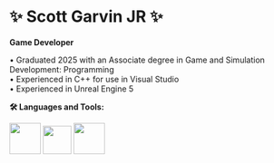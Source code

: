 # ✨ Scott Garvin JR ✨

**Game Developer**

• Graduated 2025 with an Associate degree in Game and Simulation Development: Programming  
• Experienced in C++ for use in Visual Studio  
• Experienced in Unreal Engine 5  

**🛠️ Languages and Tools:**


<img src="https://github.com/user-attachments/assets/f7394ff0-6fdc-4755-8b7a-c7b3584d4a8f" width="55" height="55"> <img src="https://github.com/user-attachments/assets/436a0051-8735-4992-9660-e2a874863df9" width="50" height="50">  <img src="https://github.com/user-attachments/assets/7c8abe2e-b8cc-4bf7-8b8d-0b61eda2a06c" width="55" height="55">
